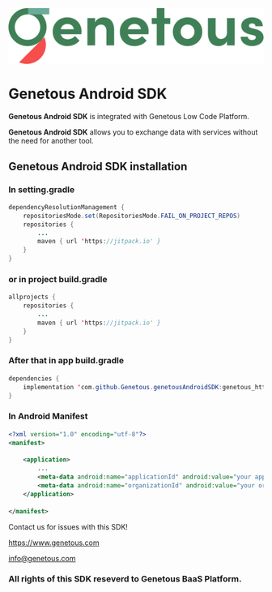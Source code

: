 ![Genetous](logo.png "Genetous")

# **Genetous Android SDK**

**Genetous Android SDK** is integrated with Genetous Low Code Platform.

**Genetous Android SDK** allows you to exchange data with services without the need for another tool.

## **Genetous Android SDK installation**

### **In setting.gradle**

```java
dependencyResolutionManagement {
    repositoriesMode.set(RepositoriesMode.FAIL_ON_PROJECT_REPOS)
    repositories {
        ...
        maven { url 'https://jitpack.io' }
    }
}
```

### **or in project build.gradle**

```java
allprojects {
    repositories {
        ...
        maven { url 'https://jitpack.io' }
    }
}
```

### **After that in app build.gradle**

```java
dependencies {
    implementation 'com.github.Genetous.genetousAndroidSDK:genetous_http:v1.0.0'
}
```

### **In Android Manifest**

```xml
<?xml version="1.0" encoding="utf-8"?>
<manifest>

    <application>
        ...
        <meta-data android:name="applicationId" android:value="your applicationId" />
        <meta-data android:name="organizationId" android:value="your organizationId" />
    </application>

</manifest>
```

Contact us for issues with this SDK!

<https://www.genetous.com>

<info@genetous.com>

### All rights of this SDK reseverd to **Genetous BaaS Platform.**
